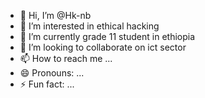 - 👋 Hi, I’m @Hk-nb 
- 👀 I’m interested in ethical hacking
- 🌱 I’m currently grade 11 student in ethiopia 
- 💞️ I’m looking to collaborate on ict sector
- 📫 How to reach me ...
- 😄 Pronouns: ...
- ⚡ Fun fact: ...

<!---
Hk-nb/Hk-nb is a ✨ special ✨ repository because its `README.md` (this file) appears on your GitHub profile.
You can click the Preview link to take a look at your changes.
--->
